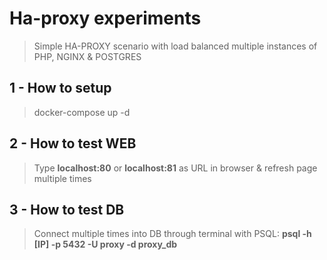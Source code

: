 # Ha-proxy experiments

> Simple HA-PROXY scenario with load balanced multiple instances of PHP, NGINX & POSTGRES

## 1 - How to setup
> docker-compose up -d

## 2 - How to test WEB
> Type **localhost:80** or **localhost:81** as URL in browser & refresh page multiple times

## 3 - How to test DB
> Connect multiple times into DB through terminal with PSQL: **psql -h [IP] -p 5432 -U proxy -d proxy_db**
